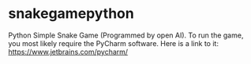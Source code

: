 # snakegamepython
Python Simple Snake Game (Programmed by open AI). To run the game, you most likely require the PyCharm software.
Here is a link to it: https://www.jetbrains.com/pycharm/
